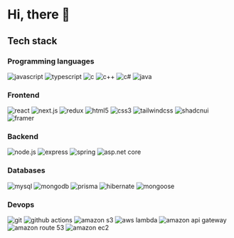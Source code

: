 # Hi, there 👋

## Tech stack
### Programming languages
![javascript](https://img.shields.io/badge/javascript-F7DF1E?style=for-the-badge&logo=javascript&logoColor=black)
![typescript](https://img.shields.io/badge/typescript-3178C6?style=for-the-badge&logo=typescript&logoColor=white)
![c](https://img.shields.io/badge/c-A8B9CC?style=for-the-badge&logo=c&logoColor=black)
![c++](https://img.shields.io/badge/c++-00599C?style=for-the-badge&logo=cplusplus&logoColor=white)
![c#](https://img.shields.io/badge/c%23-512BD4?style=for-the-badge&logo=csharp&logoColor=white)
![java](https://img.shields.io/badge/java-E34F26?style=for-the-badge&logoColor=white)
### Frontend
![react](https://img.shields.io/badge/react-61DAFB?style=for-the-badge&logo=react&logoColor=black)
![next.js](https://img.shields.io/badge/next.js-000000?style=for-the-badge&logo=nextdotjs&logoColor=white)
![redux](https://img.shields.io/badge/redux-764ABC?style=for-the-badge&logo=redux&logoColor=white)
![html5](https://img.shields.io/badge/html5-E34F26?style=for-the-badge&logo=html5&logoColor=white)
![css3](https://img.shields.io/badge/css3-1572B6?style=for-the-badge&logo=css3&logoColor=white)
![tailwindcss](https://img.shields.io/badge/tailwind%20css-06B6D4?style=for-the-badge&logo=tailwindcss&logoColor=white)
![shadcnui](https://img.shields.io/badge/shadcn/ui-000000?style=for-the-badge&logo=shadcnui&logoColor=white)
![framer](https://img.shields.io/badge/framer-0055FF?style=for-the-badge&logo=framer&logoColor=white)
### Backend
![node.js](https://img.shields.io/badge/node.js-339933?style=for-the-badge&logo=node.js&logoColor=white)
![express](https://img.shields.io/badge/express-000000?style=for-the-badge&logo=express&logoColor=white)
![spring](https://img.shields.io/badge/spring-6DB33F?style=for-the-badge&logo=spring&logoColor=white)
![asp.net core](https://img.shields.io/badge/asp.net%20core-512BD4?style=for-the-badge&logo=dotnet&logoColor=white)
### Databases
![mysql](https://img.shields.io/badge/mysql-4479A1?style=for-the-badge&logo=mysql&logoColor=white)
![mongodb](https://img.shields.io/badge/mongodb-47A248?style=for-the-badge&logo=mongodb&logoColor=white)
![prisma](https://img.shields.io/badge/prisma-2D3748?style=for-the-badge&logo=prisma&logoColor=white)
![hibernate](https://img.shields.io/badge/jpa%20hibernate-59666C?style=for-the-badge&logo=hibernate&logoColor=white)
![mongoose](https://img.shields.io/badge/mongoose-880000?style=for-the-badge&logo=mongoose&logoColor=white)
### Devops
![git](https://img.shields.io/badge/git-F05032?style=for-the-badge&logo=git&logoColor=white)
![github actions](https://img.shields.io/badge/github%20actions-2088FF?style=for-the-badge&logo=githubactions&logoColor=white)
![amazon s3](https://img.shields.io/badge/amazon%20s3-569A31?style=for-the-badge&logo=amazons3&logoColor=white)
![aws lambda](https://img.shields.io/badge/aws%20lambda-FF9900?style=for-the-badge&logo=awslambda&logoColor=white)
![amazon api gateway](https://img.shields.io/badge/amazon%20api%20gateway-FF4F8B?style=for-the-badge&logo=amazonapigateway&logoColor=white)
![amazon route 53](https://img.shields.io/badge/amazon%20route%2053-8C4FFF?style=for-the-badge&logo=amazonroute53&logoColor=white)
![amazon ec2](https://img.shields.io/badge/amazon%20ec2-FF9900?style=for-the-badge&logo=amazonec2&logoColor=white)
<!--
**kohdc1723/kohdc1723** is a ✨ _special_ ✨ repository because its `README.md` (this file) appears on your GitHub profile.

Here are some ideas to get you started:

- 🔭 I’m currently working on ...
- 🌱 I’m currently learning ...
- 👯 I’m looking to collaborate on ...
- 🤔 I’m looking for help with ...
- 💬 Ask me about ...
- 📫 How to reach me: ...
- 😄 Pronouns: ...
- ⚡ Fun fact: ...
-->
